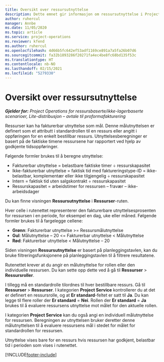 ```yaml
---
title: Oversikt over ressursutnyttelse
description: Dette emnet gir informasjon om ressursutnyttelse i Project Operations.
author: ruhercul
manager: Annbe
ms.date: 11/05/2020
ms.topic: article
ms.service: project-operations
ms.reviewer: kfend
ms.author: ruhercul
ms.openlocfilehash: 4d66b5fc642ef53adf1169ce891a7a5fa26b07d6
ms.sourcegitcommit: fa32b1893286f20271fa4ec4be8fc68bd135f53c
ms.translationtype: HT
ms.contentlocale: nb-NO
ms.lasthandoff: 02/15/2021
ms.locfileid: "5279330"
---
```

# <a name="resource-utilization-overview"></a>Oversikt over ressursutnyttelse

_**Gjelder for:** Project Operations for ressursbaserte/ikke-lagerbaserte scenarioer, Lite-distribusjon – avtale til proformafakturering_

Ressurser kan ha fakturerbar utnyttelse som mål. Denne målutnyttelsen er definert som et attributt i standardrollen til en ressurs eller angitt i oppføringen for en enkelt bestillbar ressurs. Utnyttelsesberegninger er basert på de faktiske timene ressursene har rapportert ved hjelp av godkjente tidsoppføringer.

Følgende formler brukes til å beregne utnyttelse:

  - Fakturerbar utnyttelse = belastbare faktiske timer ÷ ressurskapasitet
  - Ikke-fakturerbar utnyttelse = faktisk tid med faktureringstype-ID = ikke-belastbar, komplementær eller ikke tilgjengelig ÷ ressurskapasitet
  - Intern = faktisk tid uten salgskontrakt ÷ ressurskapasitet
  - Ressurskapasitet = arbeidstimer for ressursen – fravær – ikke-arbeidsdager

Du kan finne visningen **Ressursutnyttelse** i **Ressurser**-ruten.

Hver celle i rutenettet representerer den fakturerbare utnyttelsesprosenten for ressursen i en periode, for eksempel en dag, uke eller måned. Følgende formler brukes til å fargelegge cellene:

  - **Grønn**: Fakturerbar utnyttelse >= Ressursmålutnyttelse
  - **Gul**: Målutnyttelse – 20 <= Fakturerbar utnyttelse < Målutnyttelse
  - **Rød**: Fakturerbar utnyttelse < Målutnyttelse – 20

Siden visningen **Ressursutnyttelse** er basert på planleggingstavlen, kan du bruke filtreringsfunksjonene på planleggingstavlen til å filtrere resultatene.

Rutenettet krever at du angir en målutnyttelse for rollen eller den individuelle ressursen. Du kan sette opp dette ved å gå til **Ressurser** > **Ressursroller**.

I tillegg må en standardrolle tilordnes til hver bestillbare ressurs. Gå til **Ressurser** > **Ressurser**. I kategorien **Project Service** kontrollerer du at det er definert en ressursrolle, og at **Er standard**-feltet er satt til **Ja**. Du kan legge til flere roller der **Er standard** = **Nei**. Rollen der **Er standard** = **Ja** brukes til å evaluere ressursens utnyttelse mot målet for den aktuelle rollen.

I kategorien **Project Service** kan du også angi en individuell målutnyttelse for ressursen. Beregningen av utnyttelsen bruker deretter denne målutnyttelsen til å evaluere ressursens mål i stedet for målet for standardrollen for ressursen.

Utnyttelse vises bare for en ressurs hvis ressursen har godkjent, belastbar tid i perioden som vises i rutenettet.


[!INCLUDE[footer-include](../includes/footer-banner.md)]